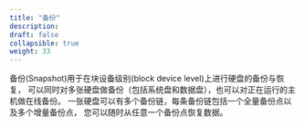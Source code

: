 ```yaml
---
title: "备份"
description: 
draft: false
collapsible: true
weight: 33
---
```


备份(Snapshot)用于在块设备级别(block device level)上进行硬盘的备份与恢复， 可以同时对多张硬盘做备份（包括系统盘和数据盘），也可以对正在运行的主机做在线备份。 一张硬盘可以有多个备份链，每条备份链包括一个全量备份点以及多个增量备份点， 您可以随时从任意一个备份点恢复数据。

